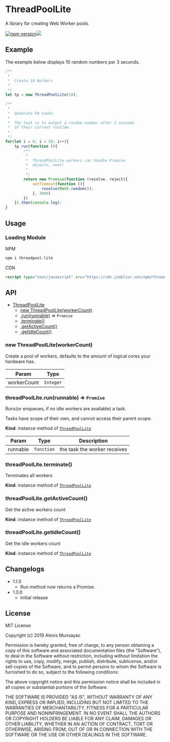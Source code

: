 # ThreadPoolLite
A library for creating Web Worker pools.

[![npm version](https://badge.fury.io/js/threadpool-lite.svg)](https://badge.fury.io/js/threadpool-lite)[![](https://data.jsdelivr.com/v1/package/npm/threadpool-lite/badge)](https://www.jsdelivr.com/package/npm/threadpool-lite)
## Example

The example below displays 10 random numbers per 3 seconds.
```js
/**
 * 
 *  Create 10 Workers 
 * 
 */
let tp = new ThreadPoolLite(10); 

/**
 * 
 *  Generate 50 tasks
 * 
 *  The task is to output a random number after 3 seconds
 *  of their current runtime.
 * 
 */
for(let i = 0; i < 50; i++){ 
    tp.run(function (){
        /**
         * 
         *  ThreadPoolLite workers can handle Promise
         *  objects, neat!
         * 
         */
        return new Promise(function (resolve, reject){
            setTimeout(function (){
                resolve(Math.random());
            }, 3000)
        })
    }).then(console.log);
}
```

## Usage
### Loading Module
NPM
```bash
npm i threadpool-lite
```
CDN
```html
<script type="text/javascript" src="https://cdn.jsdelivr.net/npm/threadpool-lite"></script>
```

## API
* [ThreadPoolLite](#ThreadPoolLite)
    * [new ThreadPoolLite(workerCount)](#new_ThreadPoolLite_new)
    * [.run(runnable)](#ThreadPoolLite+run) ⇒ <code>Promise</code>
    * [.terminate()](#ThreadPoolLite+terminate)
    * [.getActiveCount()](#ThreadPoolLite+getActiveCount)
    * [.getIdleCount()](#ThreadPoolLite+getIdleCount)

<a name="new_ThreadPoolLite_new"></a>

### new ThreadPoolLite(workerCount)
Create a pool of workers, defaults to the amount of logical cores 
your hardware has.


| Param | Type |
| --- | --- |
| workerCount | <code>Integer</code> | 

<a name="ThreadPoolLite+run"></a>

### threadPoolLite.run(runnable) ⇒ <code>Promise</code>
Runs(or enqueues, if no idle workers are available) a task.

Tasks have scope of their own, and cannot access their parent scope.

**Kind**: instance method of [<code>ThreadPoolLite</code>](#ThreadPoolLite)  

| Param | Type | Description |
| --- | --- | --- |
| runnable | <code>function</code> | the task the worker receives |

<a name="ThreadPoolLite+terminate"></a>

### threadPoolLite.terminate()
Terminates all workers

**Kind**: instance method of [<code>ThreadPoolLite</code>](#ThreadPoolLite)  
<a name="ThreadPoolLite+getActiveCount"></a>

### threadPoolLite.getActiveCount()
Get the active workers count

**Kind**: instance method of [<code>ThreadPoolLite</code>](#ThreadPoolLite)  
<a name="ThreadPoolLite+getIdleCount"></a>

### threadPoolLite.getIdleCount()
Get the idle workers count

**Kind**: instance method of [<code>ThreadPoolLite</code>](#ThreadPoolLite)

## Changelogs
* 1.1.0
    * Run method now returns a Promise.
* 1.0.0
    * Initial release

## License
MIT License

Copyright (c) 2019 Alexis Munsayac

Permission is hereby granted, free of charge, to any person obtaining a copy
of this software and associated documentation files (the "Software"), to deal
in the Software without restriction, including without limitation the rights
to use, copy, modify, merge, publish, distribute, sublicense, and/or sell
copies of the Software, and to permit persons to whom the Software is
furnished to do so, subject to the following conditions:

The above copyright notice and this permission notice shall be included in all
copies or substantial portions of the Software.

THE SOFTWARE IS PROVIDED "AS IS", WITHOUT WARRANTY OF ANY KIND, EXPRESS OR
IMPLIED, INCLUDING BUT NOT LIMITED TO THE WARRANTIES OF MERCHANTABILITY,
FITNESS FOR A PARTICULAR PURPOSE AND NONINFRINGEMENT. IN NO EVENT SHALL THE
AUTHORS OR COPYRIGHT HOLDERS BE LIABLE FOR ANY CLAIM, DAMAGES OR OTHER
LIABILITY, WHETHER IN AN ACTION OF CONTRACT, TORT OR OTHERWISE, ARISING FROM,
OUT OF OR IN CONNECTION WITH THE SOFTWARE OR THE USE OR OTHER DEALINGS IN THE
SOFTWARE.
